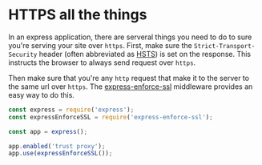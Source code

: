 # HTTPS all the things

In an express application, there are serveral things you need to do to sure you're serving your site over `https`. First, make sure the `Strict-Transport-Security` header (often abbreviated as [HSTS](https://developer.mozilla.org/en-US/docs/Web/HTTP/Headers/Strict-Transport-Security)) is set on the response. This instructs the browser to always send request over `https`.

Then make sure that you're any `http` request that make it to the server to the same url over `https`. The [express-enforce-ssl](https://www.npmjs.com/package/express-enforces-ssl) middleware provides an easy way to do this.

```javascript
const express = require('express');
const expressEnforceSSL = require('express-enforce-ssl');

const app = express();

app.enabled('trust proxy');
app.use(expressEnforceSSL());
```
